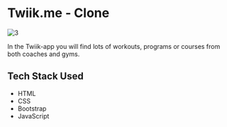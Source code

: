 <h1>Twiik.me - Clone </h1>

![3](https://user-images.githubusercontent.com/101358022/205264062-b4768414-7440-4286-9f83-384f93d0cc7d.png)


In the Twiik-app you will find lots of workouts, programs or courses from both coaches and gyms. 

## Tech Stack Used

  - HTML
  - CSS
  - Bootstrap
  - JavaScript 
